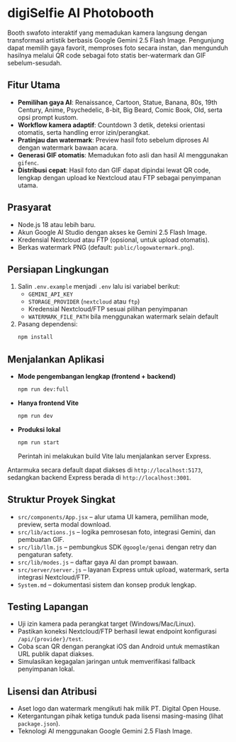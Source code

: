 # digiSelfie AI Photobooth

Booth swafoto interaktif yang memadukan kamera langsung dengan transformasi artistik berbasis Google Gemini 2.5 Flash Image. Pengunjung dapat memilih gaya favorit, memproses foto secara instan, dan mengunduh hasilnya melalui QR code sebagai foto statis ber-watermark dan GIF sebelum-sesudah.

## Fitur Utama
- **Pemilihan gaya AI**: Renaissance, Cartoon, Statue, Banana, 80s, 19th Century, Anime, Psychedelic, 8-bit, Big Beard, Comic Book, Old, serta opsi prompt kustom.
- **Workflow kamera adaptif**: Countdown 3 detik, deteksi orientasi otomatis, serta handling error izin/perangkat.
- **Pratinjau dan watermark**: Preview hasil foto sebelum diproses AI dengan watermark bawaan acara.
- **Generasi GIF otomatis**: Memadukan foto asli dan hasil AI menggunakan `gifenc`.
- **Distribusi cepat**: Hasil foto dan GIF dapat dipindai lewat QR code, lengkap dengan upload ke Nextcloud atau FTP sebagai penyimpanan utama.

## Prasyarat
- Node.js 18 atau lebih baru.
- Akun Google AI Studio dengan akses ke Gemini 2.5 Flash Image.
- Kredensial Nextcloud atau FTP (opsional, untuk upload otomatis).
- Berkas watermark PNG (default: `public/logowatermark.png`).

## Persiapan Lingkungan
1. Salin `.env.example` menjadi `.env` lalu isi variabel berikut:
   - `GEMINI_API_KEY`
   - `STORAGE_PROVIDER` (`nextcloud` atau `ftp`)
   - Kredensial Nextcloud/FTP sesuai pilihan penyimpanan
   - `WATERMARK_FILE_PATH` bila menggunakan watermark selain default
2. Pasang dependensi:
   ```bash
   npm install
   ```

## Menjalankan Aplikasi
- **Mode pengembangan lengkap (frontend + backend)**  
  ```bash
  npm run dev:full
  ```
- **Hanya frontend Vite**  
  ```bash
  npm run dev
  ```
- **Produksi lokal**  
  ```bash
  npm run start
  ```
  Perintah ini melakukan build Vite lalu menjalankan server Express.

Antarmuka secara default dapat diakses di `http://localhost:5173`, sedangkan backend Express berada di `http://localhost:3001`.

## Struktur Proyek Singkat
- `src/components/App.jsx` – alur utama UI kamera, pemilihan mode, preview, serta modal download.
- `src/lib/actions.js` – logika pemrosesan foto, integrasi Gemini, dan pembuatan GIF.
- `src/lib/llm.js` – pembungkus SDK `@google/genai` dengan retry dan pengaturan safety.
- `src/lib/modes.js` – daftar gaya AI dan prompt bawaan.
- `src/server/server.js` – layanan Express untuk upload, watermark, serta integrasi Nextcloud/FTP.
- `System.md` – dokumentasi sistem dan konsep produk lengkap.

## Testing Lapangan
- Uji izin kamera pada perangkat target (Windows/Mac/Linux).
- Pastikan koneksi Nextcloud/FTP berhasil lewat endpoint konfigurasi `/api/{provider}/test`.
- Coba scan QR dengan perangkat iOS dan Android untuk memastikan URL publik dapat diakses.
- Simulasikan kegagalan jaringan untuk memverifikasi fallback penyimpanan lokal.

## Lisensi dan Atribusi
- Aset logo dan watermark mengikuti hak milik PT. Digital Open House.
- Ketergantungan pihak ketiga tunduk pada lisensi masing-masing (lihat `package.json`).
- Teknologi AI menggunakan Google Gemini 2.5 Flash Image.
